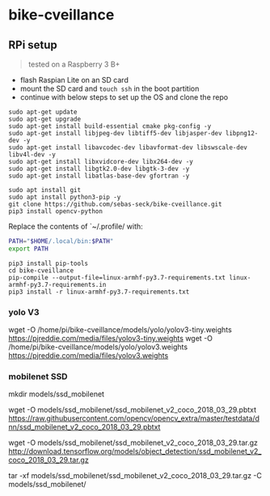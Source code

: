 # bike-cveillance

## RPi setup

> tested on a Raspberry 3 B+

- flash Raspian Lite on an SD card
- mount the SD card and `touch ssh` in the boot partition
- continue with below steps to set up the OS and clone the repo


```shell
sudo apt-get update
sudo apt-get upgrade
sudo apt-get install build-essential cmake pkg-config -y
sudo apt-get install libjpeg-dev libtiff5-dev libjasper-dev libpng12-dev -y
sudo apt-get install libavcodec-dev libavformat-dev libswscale-dev libv4l-dev -y
sudo apt-get install libxvidcore-dev libx264-dev -y
sudo apt-get install libgtk2.0-dev libgtk-3-dev -y
sudo apt-get install libatlas-base-dev gfortran -y

sudo apt install git
sudo apt install python3-pip -y
git clone https://github.com/sebas-seck/bike-cveillance.git
pip3 install opencv-python
```

Replace the contents of `~/.profile/ with:

```bash
PATH="$HOME/.local/bin:$PATH"
export PATH
```

```shell
pip3 install pip-tools
cd bike-cveillance
pip-compile --output-file=linux-armhf-py3.7-requirements.txt linux-armhf-py3.7-requirements.in
pip3 install -r linux-armhf-py3.7-requirements.txt
```

### yolo V3
wget -O /home/pi/bike-cveillance/models/yolo/yolov3-tiny.weights https://pjreddie.com/media/files/yolov3-tiny.weights
wget -O /home/pi/bike-cveillance/models/yolo/yolov3.weights https://pjreddie.com/media/files/yolov3.weights

### mobilenet SSD
mkdir models/ssd_mobilenet

wget -O models/ssd_mobilenet/ssd_mobilenet_v2_coco_2018_03_29.pbtxt https://raw.githubusercontent.com/opencv/opencv_extra/master/testdata/dnn/ssd_mobilenet_v2_coco_2018_03_29.pbtxt

wget -O models/ssd_mobilenet/ssd_mobilenet_v2_coco_2018_03_29.tar.gz http://download.tensorflow.org/models/object_detection/ssd_mobilenet_v2_coco_2018_03_29.tar.gz

tar -xf models/ssd_mobilenet/ssd_mobilenet_v2_coco_2018_03_29.tar.gz -C models/ssd_mobilenet/
